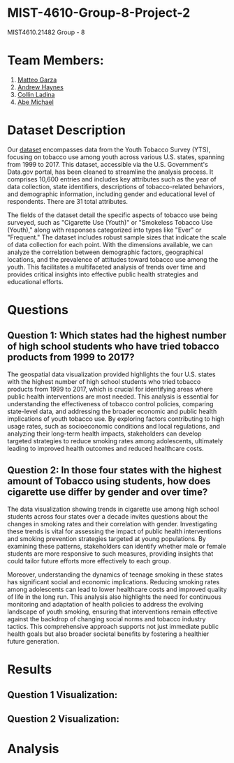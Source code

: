 # MIST-4610-Group-8-Project-2
MIST4610.21482 Group - 8

# Team Members:
1. [Matteo Garza](https://github.com/matteo101man)
2. [Andrew Haynes](https://github.com/AH171717)
3. [Collin Ladina](https://github.com/CollinLadina)
4. [Abe Michael](https://github.com/abemichael12)

# Dataset Description

Our [dataset](https://catalog.data.gov/dataset/youth-tobacco-survey-yts-data) encompasses data from the Youth Tobacco Survey (YTS), focusing on tobacco use among youth across various U.S. states, spanning from 1999 to 2017. This dataset, accessible via the U.S. Government's Data.gov portal, has been cleaned to streamline the analysis process. It comprises 10,600 entries and includes key attributes such as the year of data collection, state identifiers, descriptions of tobacco-related behaviors, and demographic information, including gender and educational level of respondents. There are 31 total attributes.

The fields of the dataset detail the specific aspects of tobacco use being surveyed, such as "Cigarette Use (Youth)" or "Smokeless Tobacco Use (Youth)," along with responses categorized into types like "Ever" or "Frequent." The dataset includes robust sample sizes that indicate the scale of data collection for each point. With the dimensions available, we can analyze the correlation between demographic factors, geographical locations, and the prevalence of attitudes toward tobacco use among the youth. This facilitates a multifaceted analysis of trends over time and provides critical insights into effective public health strategies and educational efforts.

# Questions

## Question 1: Which states had the highest number of high school students who have tried tobacco products from 1999 to 2017?

The geospatial data visualization provided highlights the four U.S. states with the highest number of high school students who tried tobacco products from 1999 to 2017, which is crucial for identifying areas where public health interventions are most needed. This analysis is essential for understanding the effectiveness of tobacco control policies, comparing state-level data, and addressing the broader economic and public health implications of youth tobacco use. By exploring factors contributing to high usage rates, such as socioeconomic conditions and local regulations, and analyzing their long-term health impacts, stakeholders can develop targeted strategies to reduce smoking rates among adolescents, ultimately leading to improved health outcomes and reduced healthcare costs.

## Question 2: In those four states with the highest amount of Tobacco using students, how does cigarette use differ by gender and over time? 

The data visualization showing trends in cigarette use among high school students across four states over a decade invites questions about the changes in smoking rates and their correlation with gender. Investigating these trends is vital for assessing the impact of public health interventions and smoking prevention strategies targeted at young populations. By examining these patterns, stakeholders can identify whether male or female students are more responsive to such measures, providing insights that could tailor future efforts more effectively to each group.

Moreover, understanding the dynamics of teenage smoking in these states has significant social and economic implications. Reducing smoking rates among adolescents can lead to lower healthcare costs and improved quality of life in the long run. This analysis also highlights the need for continuous monitoring and adaptation of health policies to address the evolving landscape of youth smoking, ensuring that interventions remain effective against the backdrop of changing social norms and tobacco industry tactics. This comprehensive approach supports not just immediate public health goals but also broader societal benefits by fostering a healthier future generation.

# Results

## Question 1 Visualization:


## Question 2 Visualization:


# Analysis
